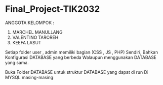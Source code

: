 # Final_Project-TIK2032

ANGGOTA KELOMPOK :

1. MARCHEL MANULLANG
2. VALENTINO TAROREH
3. KEEFA LASUT

Setiap folder user , admin memiliki bagian (CSS , JS , PHP) Sendiri, Bahkan Konfigurasi DATABASE yang berbeda Walaupun menggunakan DATABASE yang sama.

Buka Folder DATABASE untuk struktur DATABASE yang dapat di run Di MYSQL masing-masing
